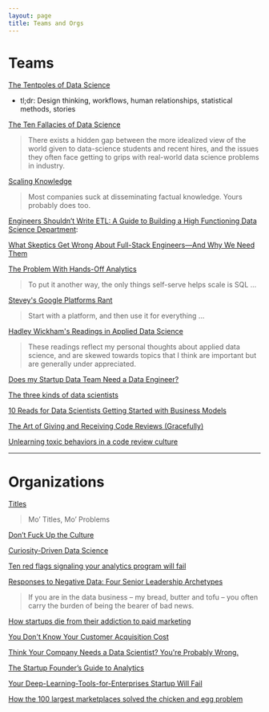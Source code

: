 ```yaml
---
layout: page
title: Teams and Orgs
---
```


# Teams

[The Tentpoles of Data Science](https://simplystatistics.org/2019/01/18/the-tentpoles-of-data-science/)

- tl;dr: Design thinking, workflows, human relationships, statistical methods, stories

[The Ten Fallacies of Data Science](https://towardsdatascience.com/the-ten-fallacies-of-data-science-9b2af78a1862)

> There exists a hidden gap between the more idealized view of the world given to data-science students and recent hires, and the issues they often face getting to grips with real-world data science problems in industry.

[Scaling Knowledge](https://blog.fishtownanalytics.com/scaling-knowledge-160f9f5a9b6c)

> Most companies suck at disseminating factual knowledge. Yours probably does too.

[Engineers Shouldn’t Write ETL: A Guide to Building a High Functioning Data Science Department](https://multithreaded.stitchfix.com/blog/2016/03/16/engineers-shouldnt-write-etl/):

[What Skeptics Get Wrong About Full-Stack Engineers—And Why We Need Them](https://angel.co/blog/what-skeptics-get-wrong-about-full-stack-engineers-and-why-we-need-them)

[The Problem With Hands-Off Analytics](https://mode.com/blog/problem-with-hands-off-analytics)

> To put it another way, the only things self-serve helps scale is SQL ...

[Stevey's Google Platforms Rant](https://gist.github.com/chitchcock/1281611)

> Start with a platform, and then use it for everything ...

[Hadley Wickham's Readings in Applied Data Science](https://github.com/hadley/stats337)

> These readings reflect my personal thoughts about applied data science, and are skewed towards topics that I think are important but are generally under appreciated.

[Does my Startup Data Team Need a Data Engineer?](https://blog.fishtownanalytics.com/does-my-startup-data-team-need-a-data-engineer-b6f4d68d7da9)

[The three kinds of data scientists](http://www.residentmar.io/2018/10/18/roles-in-data-science.html)

[10 Reads for Data Scientists Getting Started with Business Models](https://www.conordewey.com/posts/2019/5/17/10-reads-for-data-scientists-getting-started-with-business-models)

[The Art of Giving and Receiving Code Reviews (Gracefully)](http://www.alexandra-hill.com/2018/06/25/the-art-of-giving-and-receiving-code-reviews/)

[Unlearning toxic behaviors in a code review culture](https://www.freecodecamp.org/news/unlearning-toxic-behaviors-in-a-code-review-culture-b7c295452a3c/)

---

# Organizations

[Titles](https://medium.com/@gokulrajaram/the-one-thing-ceos-should-delay-as-long-as-possible-ea28347714b0)

> Mo’ Titles, Mo’ Problems

[Don’t Fuck Up the Culture](https://medium.com/@bchesky/dont-fuck-up-the-culture-597cde9ee9d4)

[Curiosity-Driven Data Science](https://hbr.org/2018/11/curiosity-driven-data-science)

[Ten red flags signaling your analytics program will fail](https://www.mckinsey.com/business-functions/mckinsey-analytics/our-insights/ten-red-flags-signaling-your-analytics-program-will-fail)

[Responses to Negative Data: Four Senior Leadership Archetypes](https://www.kaushik.net/avinash/leadership-archetypes-responses-to-negative-data/)

> If you are in the data business – my bread, butter and tofu – you often carry the burden of being the bearer of bad news.

[How startups die from their addiction to paid marketing](https://andrewchen.co/paid-marketing-addiction/)

[You Don't Know Your Customer Acquisition Cost](https://blog.usejournal.com/you-dont-know-your-customer-acquisition-cost-f7bf820f9d4a)

[Think Your Company Needs a Data Scientist? You're Probably Wrong.](https://www.entrepreneur.com/article/310505)

[The Startup Founder’s Guide to Analytics](https://thinkgrowth.org/the-startup-founders-guide-to-analytics-1d2176f20ac1)

[Your Deep-Learning-Tools-for-Enterprises Startup Will Fail](https://medium.com/thelaunchpad/your-deep-learning-tools-for-enterprises-startup-will-fail-94fb70683834)

[How the 100 largest marketplaces solved the chicken and egg problem](https://medium.com/@elichait/how-the-100-largest-marketplaces-solved-the-chicken-and-egg-problem-11597b5a54fb)
